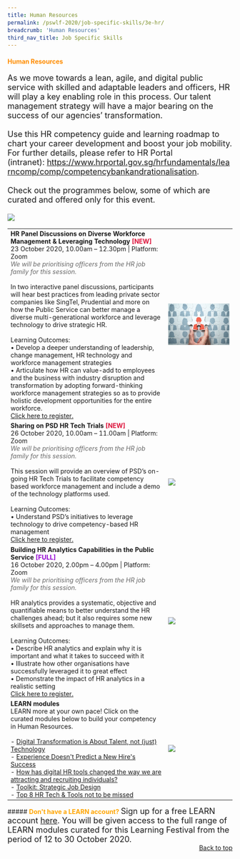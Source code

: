 ```yaml
---
title: Human Resources
permalink: /pswlf-2020/job-specific-skills/3e-hr/
breadcrumb: 'Human Resources'
third_nav_title: Job Specific Skills
---
```


#### <font color="darkorange"><b>Human Resources</b></font> <a name="hr"></a>
<font size="4">As we move towards a lean, agile, and digital public service with skilled and adaptable leaders and officers, HR will play a key enabling role in this process. Our talent management strategy will have a major bearing on the success of our agencies’ transformation.
<br><br>
Use this HR competency guide and learning roadmap to chart your career development and boost your job mobility. For further details, please refer to HR Portal (intranet): https://www.hrportal.gov.sg/hrfundamentals/learncomp/comp/competencybankandrationalisation.
<br><br>
Check out the programmes below, some of which are curated and offered only for this event. 
<br><br></font>
<img src="/images/hrcompetencymapping.jpeg">


<table>
       <col width="70%"> 
            <col width="30%">
<tr>
    <td>
      <b>HR Panel Discussions on Diverse Workforce Management & Leveraging Technology</b> <font color="crimson"><b> [NEW]</b></font>
      <br>23 October 2020, 10.00am – 12.30pm | Platform: Zoom
	<br><font color="dimgrey"><i>We will be prioritising officers from the HR job family for this session.</i></font>
      <br>       
      <br>In two interactive panel discussions, participants will hear best practices from leading private sector companies like SingTel, Prudential and more on how the Public Service can better manage a diverse multi-generational workforce and leverage technology to drive strategic HR.
      <br>
      <br>Learning Outcomes:
      <br>• Develop a deeper understanding of leadership, change management, HR technology and workforce management strategies
      <br>• Articulate how HR can value-add to employees and the business with industry disruption and transformation by adopting forward-thinking workforce management strategies so as to provide holistic development opportunities for the entire workforce.
	    <br>
      <a href="https://hr-panel-discussions.eventbrite.sg">Click here to register.</a> 
    </td>    
<td>
     <img src="/images/lead1.jpg">
    </td>
</tr>

<tr>
    <td>
      <b>Sharing on PSD HR Tech Trials</b> <font color="crimson"><b> [NEW]</b></font>
      <br>26 October 2020, 10.00am – 11.00am | Platform: Zoom
	<br><font color="dimgrey"><i>We will be prioritising officers from the HR job family for this session.</i></font>
      <br>       
      <br>This session will provide an overview of PSD’s on-going HR Tech Trials to facilitate competency based workforce management and include a demo of the technology platforms used.
      <br>
      <br>Learning Outcomes:
      <br>• Understand PSD’s initiatives to leverage technology to drive competency-based HR management
	    <br>
      <a href="https://hr-tech-trials.eventbrite.sg">Click here to register.</a> 
    </td>    
<td>
     <img src="/images/digital6.jpg">
    </td>
</tr>

<tr>
    <td>
      <b>Building HR Analytics Capabilities in the Public Service</b> <b><font color="darkviolet"> [FULL]</font></b>
      <br>16 October 2020, 2.00pm – 4.00pm | Platform: Zoom
	<br><font color="dimgrey"><i>We will be prioritising officers from the HR job family for this session.</i></font>
      <br>       
      <br>HR analytics provides a systematic, objective and quantifiable means to better understand the HR challenges ahead; but it also requires some new skillsets and approaches to manage them.
      <br>
      <br>Learning Outcomes:
      <br>• Describe HR analytics and explain why it is important and what it takes to succeed with it
      <br>• Illustrate how other organisations have successfully leveraged it to great effect 
      <br>• Demonstrate the impact of HR analytics in a realistic setting
	    <br>
      <a href="https://hr-analytics-in-public-service.eventbrite.sg">Click here to register.</a> 
    </td>    
<td>
     <img src="/images/hra1.jpg">
    </td>
</tr>
<tr> 
    <td>	     
      <b>LEARN modules</b>
      <br>LEARN more at your own pace! Click on the curated modules below to build your competency in Human Resources.
	<br><br>
- <a href="https://www.learn.gov.sg/dlp/student/course/204673">Digital Transformation is About Talent, not (just) Technology</a><br>
- <a href="https://www.learn.gov.sg/dlp/student/externalcourse/111487">Experience Doesn't Predict a New Hire's Success</a><br>
- <a href="https://www.learn.gov.sg/dlp/student/course/16235">How has digital HR tools changed the way we are attracting and recruiting individuals?</a><br>		
- <a href="https://www.learn.gov.sg/dlp/student/course/127434">Toolkit: Strategic Job Design </a><br>
- <a href="https://www.learn.gov.sg/dlp/student/course/21182">Top 8 HR Tech & Tools not to be missed </a><br>	
    </td>
	<td>
     <img src="/images/learnlogowhitebg.jpg">
    </td>
</tr>
</table>
##### <font color="orange"><b>Don't have a LEARN account?</b></font>
<font size="4.5">Sign up for a free LEARN account <a href="https://go.gov.sg/lv4xad">here</a>. You will be given access to the full range of LEARN modules curated for this Learning Festival from the period of 12 to 30 October 2020.</font>
<br>
<div style="text-align: right"><a href="#top">Back to top</a></div>

